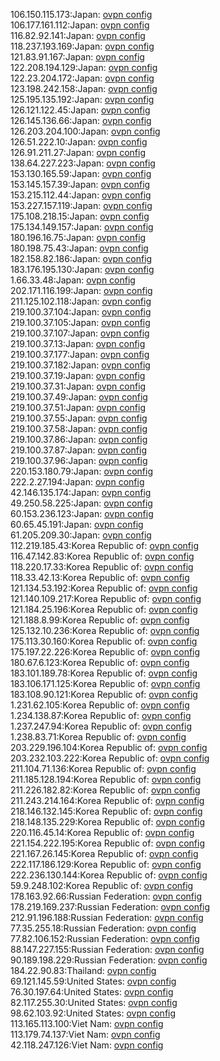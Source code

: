 106.150.115.173:Japan: [ovpn config](vpn/106_150_115_173.ovpn)  
106.177.161.112:Japan: [ovpn config](vpn/106_177_161_112.ovpn)  
116.82.92.141:Japan: [ovpn config](vpn/116_82_92_141.ovpn)  
118.237.193.169:Japan: [ovpn config](vpn/118_237_193_169.ovpn)  
121.83.91.167:Japan: [ovpn config](vpn/121_83_91_167.ovpn)  
122.208.194.129:Japan: [ovpn config](vpn/122_208_194_129.ovpn)  
122.23.204.172:Japan: [ovpn config](vpn/122_23_204_172.ovpn)  
123.198.242.158:Japan: [ovpn config](vpn/123_198_242_158.ovpn)  
125.195.135.192:Japan: [ovpn config](vpn/125_195_135_192.ovpn)  
126.121.122.45:Japan: [ovpn config](vpn/126_121_122_45.ovpn)  
126.145.136.66:Japan: [ovpn config](vpn/126_145_136_66.ovpn)  
126.203.204.100:Japan: [ovpn config](vpn/126_203_204_100.ovpn)  
126.51.222.10:Japan: [ovpn config](vpn/126_51_222_10.ovpn)  
126.91.211.27:Japan: [ovpn config](vpn/126_91_211_27.ovpn)  
138.64.227.223:Japan: [ovpn config](vpn/138_64_227_223.ovpn)  
153.130.165.59:Japan: [ovpn config](vpn/153_130_165_59.ovpn)  
153.145.157.39:Japan: [ovpn config](vpn/153_145_157_39.ovpn)  
153.215.112.44:Japan: [ovpn config](vpn/153_215_112_44.ovpn)  
153.227.157.119:Japan: [ovpn config](vpn/153_227_157_119.ovpn)  
175.108.218.15:Japan: [ovpn config](vpn/175_108_218_15.ovpn)  
175.134.149.157:Japan: [ovpn config](vpn/175_134_149_157.ovpn)  
180.196.16.75:Japan: [ovpn config](vpn/180_196_16_75.ovpn)  
180.198.75.43:Japan: [ovpn config](vpn/180_198_75_43.ovpn)  
182.158.82.186:Japan: [ovpn config](vpn/182_158_82_186.ovpn)  
183.176.195.130:Japan: [ovpn config](vpn/183_176_195_130.ovpn)  
1.66.33.48:Japan: [ovpn config](vpn/1_66_33_48.ovpn)  
202.171.116.199:Japan: [ovpn config](vpn/202_171_116_199.ovpn)  
211.125.102.118:Japan: [ovpn config](vpn/211_125_102_118.ovpn)  
219.100.37.104:Japan: [ovpn config](vpn/219_100_37_104.ovpn)  
219.100.37.105:Japan: [ovpn config](vpn/219_100_37_105.ovpn)  
219.100.37.107:Japan: [ovpn config](vpn/219_100_37_107.ovpn)  
219.100.37.13:Japan: [ovpn config](vpn/219_100_37_13.ovpn)  
219.100.37.177:Japan: [ovpn config](vpn/219_100_37_177.ovpn)  
219.100.37.182:Japan: [ovpn config](vpn/219_100_37_182.ovpn)  
219.100.37.19:Japan: [ovpn config](vpn/219_100_37_19.ovpn)  
219.100.37.31:Japan: [ovpn config](vpn/219_100_37_31.ovpn)  
219.100.37.49:Japan: [ovpn config](vpn/219_100_37_49.ovpn)  
219.100.37.51:Japan: [ovpn config](vpn/219_100_37_51.ovpn)  
219.100.37.55:Japan: [ovpn config](vpn/219_100_37_55.ovpn)  
219.100.37.58:Japan: [ovpn config](vpn/219_100_37_58.ovpn)  
219.100.37.86:Japan: [ovpn config](vpn/219_100_37_86.ovpn)  
219.100.37.87:Japan: [ovpn config](vpn/219_100_37_87.ovpn)  
219.100.37.96:Japan: [ovpn config](vpn/219_100_37_96.ovpn)  
220.153.180.79:Japan: [ovpn config](vpn/220_153_180_79.ovpn)  
222.2.27.194:Japan: [ovpn config](vpn/222_2_27_194.ovpn)  
42.146.135.174:Japan: [ovpn config](vpn/42_146_135_174.ovpn)  
49.250.58.225:Japan: [ovpn config](vpn/49_250_58_225.ovpn)  
60.153.236.123:Japan: [ovpn config](vpn/60_153_236_123.ovpn)  
60.65.45.191:Japan: [ovpn config](vpn/60_65_45_191.ovpn)  
61.205.209.30:Japan: [ovpn config](vpn/61_205_209_30.ovpn)  
112.219.185.43:Korea Republic of: [ovpn config](vpn/112_219_185_43.ovpn)  
116.47.142.83:Korea Republic of: [ovpn config](vpn/116_47_142_83.ovpn)  
118.220.17.33:Korea Republic of: [ovpn config](vpn/118_220_17_33.ovpn)  
118.33.42.13:Korea Republic of: [ovpn config](vpn/118_33_42_13.ovpn)  
121.134.53.192:Korea Republic of: [ovpn config](vpn/121_134_53_192.ovpn)  
121.140.109.217:Korea Republic of: [ovpn config](vpn/121_140_109_217.ovpn)  
121.184.25.196:Korea Republic of: [ovpn config](vpn/121_184_25_196.ovpn)  
121.188.8.99:Korea Republic of: [ovpn config](vpn/121_188_8_99.ovpn)  
125.132.10.236:Korea Republic of: [ovpn config](vpn/125_132_10_236.ovpn)  
175.113.30.160:Korea Republic of: [ovpn config](vpn/175_113_30_160.ovpn)  
175.197.22.226:Korea Republic of: [ovpn config](vpn/175_197_22_226.ovpn)  
180.67.6.123:Korea Republic of: [ovpn config](vpn/180_67_6_123.ovpn)  
183.101.189.78:Korea Republic of: [ovpn config](vpn/183_101_189_78.ovpn)  
183.106.171.125:Korea Republic of: [ovpn config](vpn/183_106_171_125.ovpn)  
183.108.90.121:Korea Republic of: [ovpn config](vpn/183_108_90_121.ovpn)  
1.231.62.105:Korea Republic of: [ovpn config](vpn/1_231_62_105.ovpn)  
1.234.138.87:Korea Republic of: [ovpn config](vpn/1_234_138_87.ovpn)  
1.237.247.94:Korea Republic of: [ovpn config](vpn/1_237_247_94.ovpn)  
1.238.83.71:Korea Republic of: [ovpn config](vpn/1_238_83_71.ovpn)  
203.229.196.104:Korea Republic of: [ovpn config](vpn/203_229_196_104.ovpn)  
203.232.103.222:Korea Republic of: [ovpn config](vpn/203_232_103_222.ovpn)  
211.104.71.136:Korea Republic of: [ovpn config](vpn/211_104_71_136.ovpn)  
211.185.128.194:Korea Republic of: [ovpn config](vpn/211_185_128_194.ovpn)  
211.226.182.82:Korea Republic of: [ovpn config](vpn/211_226_182_82.ovpn)  
211.243.214.164:Korea Republic of: [ovpn config](vpn/211_243_214_164.ovpn)  
218.146.132.145:Korea Republic of: [ovpn config](vpn/218_146_132_145.ovpn)  
218.148.135.229:Korea Republic of: [ovpn config](vpn/218_148_135_229.ovpn)  
220.116.45.14:Korea Republic of: [ovpn config](vpn/220_116_45_14.ovpn)  
221.154.222.195:Korea Republic of: [ovpn config](vpn/221_154_222_195.ovpn)  
221.167.26.145:Korea Republic of: [ovpn config](vpn/221_167_26_145.ovpn)  
222.117.186.129:Korea Republic of: [ovpn config](vpn/222_117_186_129.ovpn)  
222.236.130.144:Korea Republic of: [ovpn config](vpn/222_236_130_144.ovpn)  
59.9.248.102:Korea Republic of: [ovpn config](vpn/59_9_248_102.ovpn)  
178.163.92.66:Russian Federation: [ovpn config](vpn/178_163_92_66.ovpn)  
178.219.169.237:Russian Federation: [ovpn config](vpn/178_219_169_237.ovpn)  
212.91.196.188:Russian Federation: [ovpn config](vpn/212_91_196_188.ovpn)  
77.35.255.18:Russian Federation: [ovpn config](vpn/77_35_255_18.ovpn)  
77.82.106.152:Russian Federation: [ovpn config](vpn/77_82_106_152.ovpn)  
88.147.227.155:Russian Federation: [ovpn config](vpn/88_147_227_155.ovpn)  
90.189.198.229:Russian Federation: [ovpn config](vpn/90_189_198_229.ovpn)  
184.22.90.83:Thailand: [ovpn config](vpn/184_22_90_83.ovpn)  
69.121.145.59:United States: [ovpn config](vpn/69_121_145_59.ovpn)  
76.30.197.64:United States: [ovpn config](vpn/76_30_197_64.ovpn)  
82.117.255.30:United States: [ovpn config](vpn/82_117_255_30.ovpn)  
98.62.103.92:United States: [ovpn config](vpn/98_62_103_92.ovpn)  
113.165.113.100:Viet Nam: [ovpn config](vpn/113_165_113_100.ovpn)  
113.179.74.137:Viet Nam: [ovpn config](vpn/113_179_74_137.ovpn)  
42.118.247.126:Viet Nam: [ovpn config](vpn/42_118_247_126.ovpn)  
